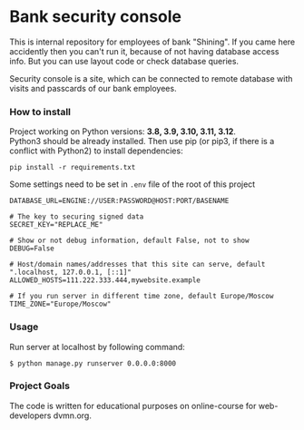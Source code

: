 # Bank security console
This is internal repository for employees of bank "Shining". If you came here accidently then you can't run it, because of not having database access info. But you can use layout code or check database queries.

Security console is a site, which can be connected to remote database with visits and passcards of our bank employees.

### How to install
Project working on Python versions: **3.8, 3.9, 3.10, 3.11, 3.12**.  
Python3 should be already installed. Then use pip (or pip3, if there is a conflict with Python2) to install dependencies:
```
pip install -r requirements.txt
```
Some settings need to be set in `.env` file of the root of this project
```
DATABASE_URL=ENGINE://USER:PASSWORD@HOST:PORT/BASENAME

# The key to securing signed data
SECRET_KEY="REPLACE_ME"

# Show or not debug information, default False, not to show
DEBUG=False

# Host/domain names/addresses that this site can serve, default ".localhost, 127.0.0.1, [::1]"
ALLOWED_HOSTS=111.222.333.444,mywebsite.example

# If you run server in different time zone, default Europe/Moscow
TIME_ZONE="Europe/Moscow"
```
### Usage
Run server at localhost by following command:
```
$ python manage.py runserver 0.0.0.0:8000
```
### Project Goals
The code is written for educational purposes on online-course for web-developers dvmn.org.